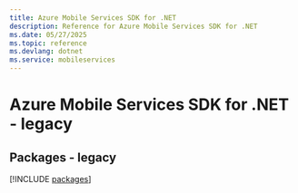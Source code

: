 ```yaml
---
title: Azure Mobile Services SDK for .NET
description: Reference for Azure Mobile Services SDK for .NET
ms.date: 05/27/2025
ms.topic: reference
ms.devlang: dotnet
ms.service: mobileservices
---
```

# Azure Mobile Services SDK for .NET - legacy
## Packages - legacy
[!INCLUDE [packages](mobile-services-index.md)]
